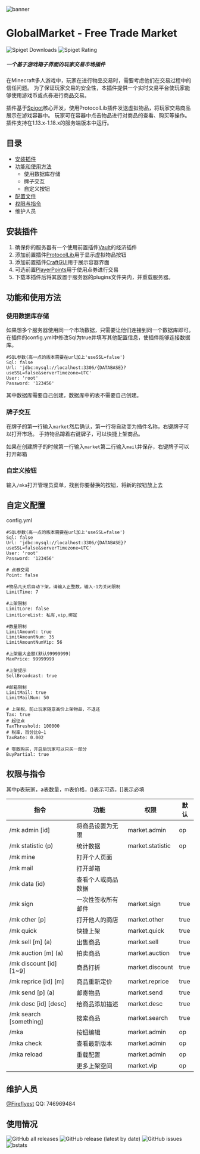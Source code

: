 ![banner](https://attachment.mcbbs.net/data/myattachment/forum/202208/01/095315xb0ciuzks5cgb0i5.png)
# GlobalMarket - Free Trade Market
![Spiget Downloads](https://img.shields.io/spiget/downloads/103933?label=spigot%20downloads&style=flat-square)
![Spiget Rating](https://img.shields.io/spiget/rating/103933?style=flat-square)
##### 一个基于游戏箱子界面的玩家交易市场插件
在Minecraft多人游戏中，玩家在进行物品交易时，需要考虑他们在交易过程中的信任问题。
为了保证玩家交易的安全性，本插件提供一个实时交易平台使玩家能够使用游戏币或点券进行商品交易。

插件基于[Spigot](https://www.spigotmc.org/)核心开发，使用ProtocolLib插件发送虚拟物品，将玩家交易商品展示在游戏容器中。
玩家可在容器中点击物品进行对商品的查看、购买等操作。
插件支持在1.13.x-1.18.x的服务端版本中运行。

## 目录
* [安装插件](#安装插件)
* [功能和使用方法](#功能和使用方法)
  * 使用数据库存储
  * 牌子交互
  * 自定义按钮
* [配置文件](#自定义配置)
* [权限与指令](#权限与指令)
* 维护人员

## 安装插件
1. 确保你的服务器有一个使用前置插件[Vault](https://www.spigotmc.org/resources/vault.34315/)的经济插件
2. 添加前置插件[ProtocolLib](https://www.spigotmc.org/resources/protocollib.1997/)用于显示虚拟物品按钮
3. 添加前置插件[CraftGUI](https://github.com/Fireflyest/CraftGUI)用于展示容器界面
4. 可选前置[PlayerPoints](https://www.spigotmc.org/resources/playerpoints.80745/)用于使用点券进行交易
5. 下载本插件后将其放置于服务器的plugins文件夹内，并重载服务器。

## 功能和使用方法
### 使用数据库存储
如果想多个服务器使用同一个市场数据，只需要让他们连接到同一个数据库即可。
在插件的config.yml中修改Sql为true并填写其他配置信息，使插件能够连接数据库。
```
#SQL参数(高一点的版本需要在url加上'useSSL=false')
Sql: false
Url: 'jdbc:mysql://localhost:3306/{DATABASE}?useSSL=false&serverTimezone=UTC'
User: 'root'
Password: '123456'
```
其中数据库需要自己创建，数据库中的表不需要自己创建。

### 牌子交互
在牌子的第一行输入`market`然后确认，第一行将自动变为插件名称，右键牌子可以打开市场。
手持物品蹲着右键牌子，可以快捷上架商品。

如果在创建牌子的时候第一行输入`market`第二行输入`mail`并保存，右键牌子可以打开邮箱

### 自定义按钮
输入`/mka`打开管理员菜单，找到你要替换的按钮，将新的按钮放上去

## 自定义配置
config.yml
```
#SQL参数(高一点的版本需要在url加上'useSSL=false')
Sql: false
Url: 'jdbc:mysql://localhost:3306/{DATABASE}?useSSL=false&serverTimezone=UTC'
User: 'root'
Password: '123456'

# 点券交易
Point: false

#物品几天后自动下架，请输入正整数，输入-1为关闭限制
LimitTime: 7

#上架限制
LimitLore: false
LimitLoreList: 私有,vip,绑定

#数量限制
LimitAmount: true
LimitAmountNum: 35
LimitAmountNumVip: 56

#上架最大金额(默认99999999)
MaxPrice: 99999999

#上架提示
SellBroadcast: true

#邮箱限制
LimitMail: true
LimitMailNum: 50

# 上架税，防止玩家随意高价上架物品，不退还
Tax: true
# 起征点
TaxThreshold: 100000
# 税率，百分比0~1
TaxRate: 0.002

# 零散购买，开启后玩家可以只买一部分
BuyPartial: true
```

## 权限与指令
其中p表玩家，a表数量，m表价格，()表示可选，[]表示必填


| 指令                      | 功能        | 权限               | 默认   |
|-------------------------|-----------|------------------|------|
| /mk admin [id]          | 将商品设置为无限  | market.admin     | op   |
| /mk statistic (p)       | 统计数据      | market.statistic | op   |
| /mk mine                | 打开个人页面    |                  |      |
| /mk mail                | 打开邮箱      |                  |      |
| /mk data (id)           | 查看个人或商品数据 |                  |      |
| /mk sign                | 一次性签收所有邮件 | market.sign      | true |
| /mk other [p]           | 打开他人的商店   | market.other     | true |
| /mk quick               | 快捷上架      | market.quick     | true |
| /mk sell [m] (a)        | 出售商品      | market.sell      | true |
| /mk auction [m] (a)     | 拍卖商品      | market.auction   | true |
| /mk discount [id] [1~9] | 商品打折      | market.discount  | true |
| /mk reprice [id] [m]    | 商品重新定价    | market.reprice   | true |
| /mk send [p] (a)        | 邮寄物品      | market.send      | true |
| /mk desc [id] [desc]    | 给商品添加描述   | market.desc      | true |
| /mk search [something]  | 搜索商品      | market.search    | true |
| /mka                    | 按钮编辑      | market.admin     | op   |
| /mka check              | 查看最新版本    | market.admin     | op   |
| /mka reload             | 重载配置      | market.admin     | op   |
|                         | 更多上架空间    | market.vip       | op   |

## 维护人员
[@Fireflyest](https://github.com/Fireflyest) QQ: 746969484

## 使用情况
![GitHub all releases](https://img.shields.io/github/downloads/Fireflyest/GlobalMarket/total?style=flat-square)
![GitHub release (latest by date)](https://img.shields.io/github/downloads/Fireflyest/GlobalMarket/latest/total?style=flat-square)
![GitHub issues](https://img.shields.io/github/issues/Fireflyest/GlobalMarket?style=flat-square)
![bstats](https://bstats.org/signatures/bukkit/GlobalMarket.svg)

